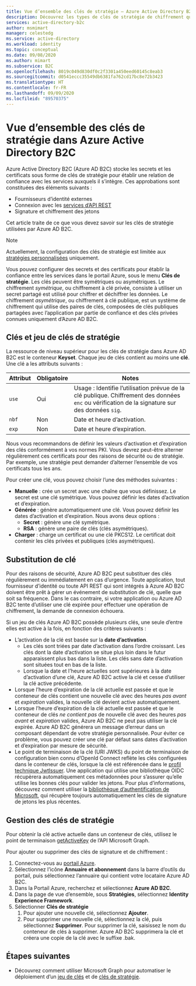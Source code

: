 ```yaml
---
title: Vue d’ensemble des clés de stratégie – Azure Active Directory B2C
description: Découvrez les types de clés de stratégie de chiffrement qui peuvent être utilisés dans Azure Active Directory B2C pour la signature et la validation des jetons, des clés secrètes clients, des certificats et des mots de passe.
services: active-directory-b2c
author: msmimart
manager: celestedg
ms.service: active-directory
ms.workload: identity
ms.topic: conceptual
ms.date: 09/08/2020
ms.author: mimart
ms.subservice: B2C
ms.openlocfilehash: 8019c049d830df0c2f3301a450eed60145c8eab3
ms.sourcegitcommit: d0541eccc35549db6381fa762cd17bc8e72b3423
ms.translationtype: HT
ms.contentlocale: fr-FR
ms.lasthandoff: 09/09/2020
ms.locfileid: "89570375"
---
```

# <a name="overview-of-policy-keys-in-azure-active-directory-b2c"></a>Vue d’ensemble des clés de stratégie dans Azure Active Directory B2C

Azure Active Directory B2C (Azure AD B2C) stocke les secrets et les certificats sous forme de clés de stratégie pour établir une relation de confiance avec les services auxquels il s’intègre. Ces approbations sont constituées des éléments suivants :

- Fournisseurs d’identité externes
- Connexion avec les [services d’API REST](restful-technical-profile.md)
- Signature et chiffrement des jetons

 Cet article traite de ce que vous devez savoir sur les clés de stratégie utilisées par Azure AD B2C.

> [!NOTE]
> Actuellement, la configuration des clés de stratégie est limitée aux [stratégies personnalisées](active-directory-b2c-get-started-custom.md) uniquement.

Vous pouvez configurer des secrets et des certificats pour établir la confiance entre les services dans le portail Azure, sous le menu **Clés de stratégie**. Les clés peuvent être symétriques ou asymétriques. Le chiffrement *symétrique*, ou chiffrement à clé privée, consiste à utiliser un secret partagé est utilisé pour chiffrer et déchiffrer les données. Le chiffrement *asymétrique*, ou chiffrement à clé publique, est un système de chiffrement qui utilise des paires de clés, composées de clés publiques partagées avec l’application par partie de confiance et des clés privées connues uniquement d’Azure AD B2C.

## <a name="policy-keyset-and-keys"></a>Clés et jeu de clés de stratégie

La ressource de niveau supérieur pour les clés de stratégie dans Azure AD B2C est le conteneur **Keyset**. Chaque jeu de clés contient au moins une **clé**. Une clé a les attributs suivants :

| Attribut |  Obligatoire | Notes |
| --- | --- |--- |
| `use` | Oui | Usage : Identifie l’utilisation prévue de la clé publique. Chiffrement des données `enc` ou vérification de la signature sur des données `sig`.|
| `nbf`| Non | Date et heure d’activation. |
| `exp`| Non | Date et heure d’expiration. |

Nous vous recommandons de définir les valeurs d’activation et d’expiration des clés conformément à vos normes PKI. Vous devrez peut-être alterner régulièrement ces certificats pour des raisons de sécurité ou de stratégie. Par exemple, une stratégie peut demander d’alterner l’ensemble de vos certificats tous les ans.

Pour créer une clé, vous pouvez choisir l’une des méthodes suivantes :

- **Manuelle** : crée un secret avec une chaîne que vous définissez. Le secret est une clé symétrique. Vous pouvez définir les dates d’activation et d’expiration.
- **Générée** : génère automatiquement une clé. Vous pouvez définir les dates d’activation et d’expiration. Nous avons deux options :
  - **Secret** : génère une clé symétrique.
  - **RSA** : génère une paire de clés (clés asymétriques).
- **Charger** : charge un certificat ou une clé PKCS12. Le certificat doit contenir les clés privées et publiques (clés asymétriques).

## <a name="key-rollover"></a>Substitution de clé

Pour des raisons de sécurité, Azure AD B2C peut substituer des clés régulièrement ou immédiatement en cas d’urgence. Toute application, tout fournisseur d’identité ou toute API REST qui sont intégrés à Azure AD B2C doivent être prêt à gérer un événement de substitution de clé, quelle que soit sa fréquence. Dans le cas contraire, si votre application ou Azure AD B2C tente d’utiliser une clé expirée pour effectuer une opération de chiffrement, la demande de connexion échouera.

Si un jeu de clés Azure AD B2C possède plusieurs clés, une seule d’entre elles est active à la fois, en fonction des critères suivants :

- L’activation de la clé est basée sur la **date d’activation**.
  - Les clés sont triées par date d’activation dans l’ordre croissant. Les clés dont la date d’activation se situe plus loin dans le futur apparaissent plus bas dans la liste. Les clés sans date d’activation sont situées tout en bas de la liste.
  - Lorsque la date et l’heure actuelles sont supérieures à la date d’activation d’une clé, Azure AD B2C active la clé et cesse d’utiliser la clé active précédente.
- Lorsque l’heure d’expiration de la clé actuelle est passée et que le conteneur de clés contient une nouvelle clé avec des heures *pas avant* et *expiration* valides, la nouvelle clé devient active automatiquement.
- Lorsque l’heure d’expiration de la clé actuelle est passée et que le conteneur de clés *ne contient pas* de nouvelle clé avec des heures *pas avant* et *expiration* valides, Azure AD B2C ne peut pas utiliser la clé expirée. Azure AD B2C générera un message d’erreur dans un composant dépendant de votre stratégie personnalisée. Pour éviter ce problème, vous pouvez créer une clé par défaut sans dates d’activation et d’expiration par mesure de sécurité.
- Le point de terminaison de la clé (URI JWKS) du point de terminaison de configuration bien connu d’OpenId Connect reflète les clés configurées dans le conteneur de clés, lorsque la clé est référencée dans le [profil technique JwtIssuer](https://docs.microsoft.com/azure/active-directory-b2c/jwt-issuer-technical-profile). Une application qui utilise une bibliothèque OIDC récupèrera automatiquement ces métadonnées pour s’assurer qu’elle utilise les bonnes clés pour valider les jetons. Pour plus d’informations, découvrez comment utiliser la [bibliothèque d’authentification de Microsoft](https://docs.microsoft.com/azure/active-directory/develop/msal-b2c-overview), qui récupère toujours automatiquement les clés de signature de jetons les plus récentes.

## <a name="policy-key-management"></a>Gestion des clés de stratégie

Pour obtenir la clé active actuelle dans un conteneur de clés, utilisez le point de terminaison [getActiveKey](https://docs.microsoft.com/graph/api/trustframeworkkeyset-getactivekey) de l’API Microsoft Graph.

Pour ajouter ou supprimer des clés de signature et de chiffrement :

1. Connectez-vous au [portail Azure](https://portal.azure.com).
1. Sélectionnez l’icône **Annuaire et abonnement** dans la barre d’outils du portail, puis sélectionnez l’annuaire qui contient votre locataire Azure AD B2C.
1. Dans la Portail Azure, recherchez et sélectionnez **Azure AD B2C**.
1. Dans la page de vue d’ensemble, sous **Stratégies**, sélectionnez **Identity Experience Framework**.
1. Sélectionner **Clés de stratégie** 
    1. Pour ajouter une nouvelle clé, sélectionnez **Ajouter**.
    1. Pour supprimer une nouvelle clé, sélectionnez la clé, puis sélectionnez **Supprimer**. Pour supprimer la clé, saisissez le nom du conteneur de clés à supprimer. Azure AD B2C supprimera la clé et créera une copie de la clé avec le suffixe .bak.

## <a name="next-steps"></a>Étapes suivantes

- Découvrez comment utiliser Microsoft Graph pour automatiser le déploiement d’un [jeu de clés](microsoft-graph-operations.md#trust-framework-policy-keyset) et de [clés de stratégie](microsoft-graph-operations.md#trust-framework-policy-key).







